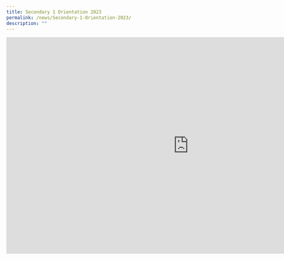 ```yaml
---
title: Secondary 1 Orientation 2023
permalink: /news/Secondary-1-Orientation-2023/
description: ""
---
```

<iframe allowfullscreen="true" height="569" width="960" frameborder="0" src="https://docs.google.com/presentation/d/e/2PACX-1vQuTxmlR5Jq_7xAJ_1tZxCHoFXzvXSTyHjzbHkuM-b40MTyeGTzgUmg_Dqp7F0FuYkOQAuELPZDDCdp/embed?start=false&amp;loop=false&amp;delayms=3000"></iframe>